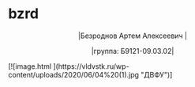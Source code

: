 # bzrd
<head>
<p align="center"> |Безроднов Артем Алексеевич |</p>
<p align="center"> |группа: Б9121-09.03.02| </p>
</head>
  <body>
  <html>
 [![image.html ](https://vldvstk.ru/wp-content/uploads/2020/06/04%20(1).jpg "ДВФУ")]
  </html>
    </body>
